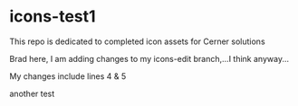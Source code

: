 # icons-test1
This repo is dedicated to completed icon assets for Cerner solutions

Brad here, I am adding changes to my icons-edit branch,...I think anyway...

My changes include lines 4 & 5

another test
